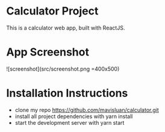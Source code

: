 # Calculator Project
This is a calculator web app, built with ReactJS.


# App Screenshot
![screenshot](src/screenshot.png =400x500)



# Installation Instructions
- clone my repo https://github.com/mavisluan/calculator.git
- install all project dependencies with yarn install
- start the development server with yarn start
